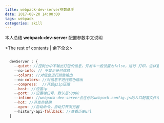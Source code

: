 ```yaml
---
title: webpack-dev-server参数说明
date: 2017-08-20 14:00:00
tags: webpack
categories: skill
---
```


本人总结 **webpack-dev-server** 配置参数中文说明 

<!-- more -->
<The rest of contents | 余下全文>

``` javascript

  devServer : {
    --quiet: //控制台中不输出打包的信息，开发中一般设置为false，进行 打印，这样查看错误比较方面
    --no-info: // 不显示任何信息
    --colors: //对信息进行颜色输出
    --no-colors: //对信息不进行颜色输出
    --compress:  //开启gzip压缩
    --host: //设置ip
    --port: //设置端口号，默认是:8080
    --inline: //webpack-dev-server会在你的webpack.config.js的入口配置文件中再添加一个入口,
    --hot: //开发热替换
    --open: //启动命令，自动打开浏览器
    --history-api-fallback: //查看历史url
  }
  
```